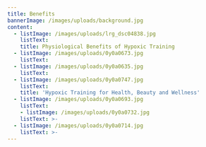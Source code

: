 ```yaml
---
title: Benefits
bannerImage: /images/uploads/background.jpg
content:
  - listImage: /images/uploads/lrg_dsc04838.jpg
    listText:
    title: Physiological Benefits of Hypoxic Training
  - listImage: /images/uploads/0y0a0673.jpg
    listText:
  - listImage: /images/uploads/0y0a0635.jpg
    listText:
  - listImage: /images/uploads/0y0a0747.jpg
    listText:
    title: 'Hypoxic Training for Health, Beauty and Wellness'
  - listImage: /images/uploads/0y0a0693.jpg
    listText:
    - listImage: /images/uploads/0y0a0732.jpg
    listText: >-
  - listImage: /images/uploads/0y0a0714.jpg
    listText: >-
---
```

